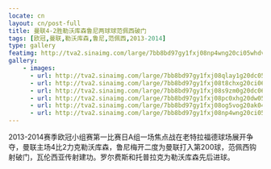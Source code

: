 ```yaml
---
locate: cn
layout: cn/post-full
title: 曼联4-2胜勒沃库森鲁尼两球球范佩西破门
tags: [欧冠,曼联,勒沃库森,鲁尼,范佩西,2013-2014]
type: gallery
featimg: http://tva2.sinaimg.com/large/7bb8bd97gy1fxj08np4wng20ci05whdv.gif
gallery:
    - images:
      - url: http://tva2.sinaimg.com/large/7bb8bd97gy1fxj08qlay1g20dc05cu0z.gif
      - url: http://tva2.sinaimg.com/large/7bb8bd97gy1fxj08t8chxg20ci06shdv.gif
      - url: http://tva2.sinaimg.com/large/7bb8bd97gy1fxj08s9zm0g20dc06ckjn.gif
      - url: http://tva2.sinaimg.com/large/7bb8bd97gy1fxj08pc0xhg20dw05ikjn.gif
      - url: http://tva2.sinaimg.com/large/7bb8bd97gy1fxj08og5vog20ak04kkjn.gif
      - url: http://tva2.sinaimg.com/large/7bb8bd97gy1fxj08np4wng20ci05whdv.gif
---
```


2013-2014赛季欧冠小组赛第一比赛日A组一场焦点战在老特拉福德球场展开争夺，曼联主场4比2力克勒沃库森，鲁尼梅开二度为曼联打入第200球，范佩西钩射破门，瓦伦西亚传射建功。罗尔费斯和托普拉克为勒沃库森先后进球。